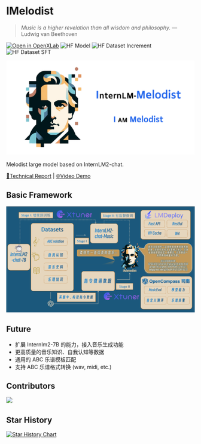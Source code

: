 # IMelodist

> _Music is a higher revelation than all wisdom and philosophy._ — Ludwig van Beethoven

[![Open in OpenXLab](https://cdn-static.openxlab.org.cn/header/openxlab_models.svg)](https://openxlab.org.cn/models/detail/EchoPeter/IMelodist)
![HF Model](https://img.shields.io/badge/Models-Models?style=flat&logoColor=%235c5c5c&label=%F0%9F%A4%97Huggingface&color=%23d9b125&link=https%3A%2F%2Fhuggingface.co%2Fdatasets%2FPommesPeter%2Fimelodist-sft)
![HF Dataset Increment](https://img.shields.io/badge/Datasets(increment)-Datasets?style=flat&logoColor=%235c5c5c&label=%F0%9F%A4%97Huggingface&color=%23d9b125&link=https%3A%2F%2Fhuggingface.co%2Fdatasets%2FPommesPeter%2Fimelodist-increment)
![HF Dataset SFT](https://img.shields.io/badge/Datasets(sft)-Datasets?style=flat&logoColor=%235c5c5c&label=%F0%9F%A4%97Huggingface&color=%23d9b125&link=https%3A%2F%2Fhuggingface.co%2Fdatasets%2FPommesPeter%2Fimelodist-sft)

<img src="./assets/banner.png"/>

Melodist large model based on InternLM2-chat. 

[📖Technical Report](assets/TechnicalReport/README.md) |
[🌐Video Demo](https://www.bilibili.com/video/BV13j421o7nZ/?spm_id_from=333.999.0.0&vd_source=ed4c533bf4cce5e0d0329d8c60182037)  

## Basic Framework
<img src="./assets/framwork01.jpg"/>

## Future

- 扩展 Internlm2-7B 的能力，接入音乐生成功能
- 更高质量的音乐知识、自我认知等数据
- 通用的 ABC 乐谱模板匹配
- 支持 ABC 乐谱格式转换 (wav, midi, etc.)


## Contributors

<a href = "https://github.com/GuoYiFantastic/InternLM2-Beethoven/graphs/contributors">
  <img src = "https://contrib.rocks/image?repo=GuoYiFantastic/InternLM2-Beethoven"/>
</a>

## Star History

[![Star History Chart](https://api.star-history.com/svg?repos=GuoYiFantastic/IMelodist&type=Date)](https://star-history.com/#GuoYiFantastic/IMelodist&Date)
